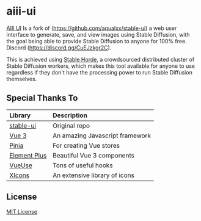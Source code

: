 # aiii-ui

[AIII UI](https://artificial-art.eu/) Is a fork of (https://github.com/aqualxx/stable-ui) a web user interface to generate, save, and view images using Stable Diffusion, with the goal being able to provide Stable Diffusion to anyone for 100% free. Discord (https://discord.gg/CuEJzkgr2C).

This is achieved using [Stable Horde](https://stablehorde.net/), a crowdsourced distributed cluster of Stable Diffusion workers, which makes this tool available for anyone to use regardless if they don't have the processing power to run Stable Diffusion themselves.

## Special Thanks To

| Library | Description |
| :------ | :---------- |
| [stable-ui](https://github.com/aqualxx/stable-ui) | Original repo |
| [Vue 3](https://vuejs.org/)                  | An amazing Javascript framework |
| [Pinia](https://pinia.vuejs.org/)            | For creating Vue stores |
| [Element Plus](https://element-plus.org/)    | Beautiful Vue 3 components |
| [VueUse](https://vueuse.org/)                | Tons of useful hooks |
| [XIcons](https://github.com/07akioni/xicons) | An extensive library of icons |

## License

[MIT License](https://github.com/graphql-python/gql/blob/master/LICENSE)
